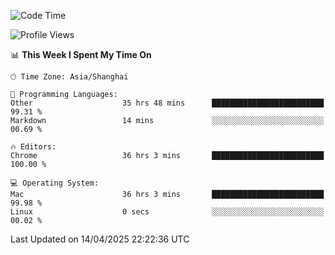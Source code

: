 <!--START_SECTION:waka-->
![Code Time](http://img.shields.io/badge/Code%20Time-3%2C781%20hrs%2026%20mins-blue)

![Profile Views](http://img.shields.io/badge/Profile%20Views-0-blue)

📊 **This Week I Spent My Time On** 

```text
🕑︎ Time Zone: Asia/Shanghai

💬 Programming Languages: 
Other                    35 hrs 48 mins      █████████████████████████   99.31 % 
Markdown                 14 mins             ░░░░░░░░░░░░░░░░░░░░░░░░░   00.69 % 

🔥 Editors: 
Chrome                   36 hrs 3 mins       █████████████████████████   100.00 % 

💻 Operating System: 
Mac                      36 hrs 3 mins       █████████████████████████   99.98 % 
Linux                    0 secs              ░░░░░░░░░░░░░░░░░░░░░░░░░   00.02 % 
```


 Last Updated on 14/04/2025 22:22:36 UTC
<!--END_SECTION:waka-->